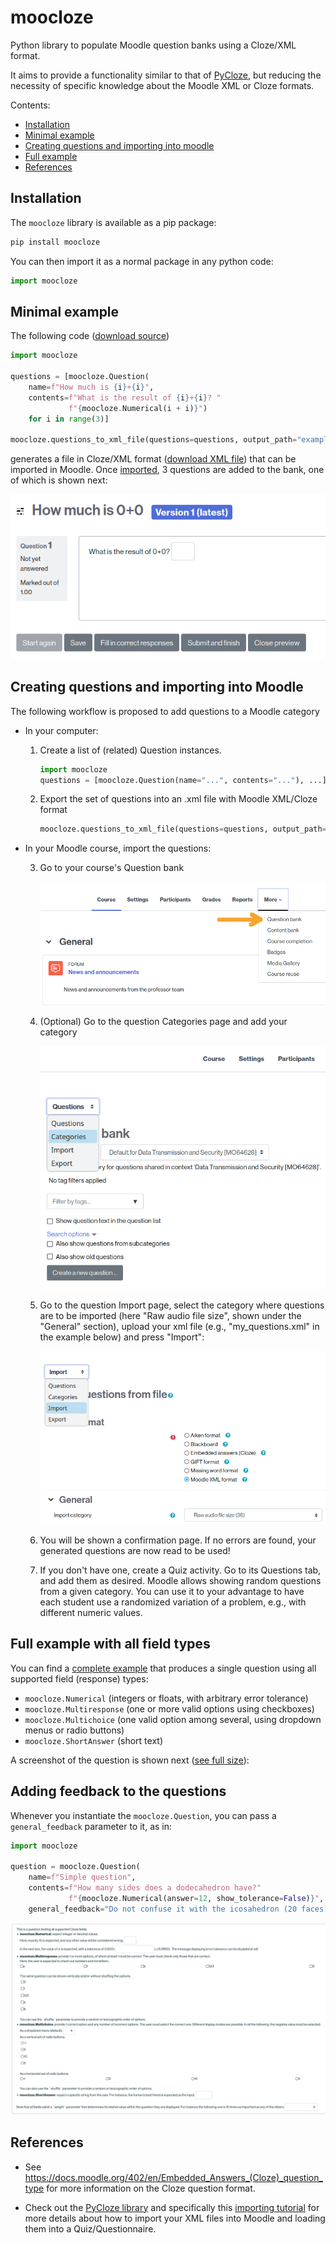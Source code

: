 # moocloze

Python library to populate Moodle question banks using a Cloze/XML format.

It aims to provide a functionality similar to that of [PyCloze](https://github.com/cghiaus/PyCloze), 
but reducing the necessity of specific knowledge about the 
Moodle XML or Cloze formats.

Contents:
* [Installation](#installation)
* [Minimal example](#minimal_example)
* [Creating questions and importing into moodle](#workflow)
* [Full example](#full_example)
* [References](#references)

## Installation <a id="installation"/>

The `moocloze` library is available as a pip package:

```bash
pip install moocloze
```

You can then import it as a normal package in any python code:

```python
import moocloze
```

## Minimal example <a id="minimal_example"/>

The following code ([download source](https://raw.githubusercontent.com/miguelinux314/moocloze/master/examples/generate_example_quiz.py?raw=true)) 

```python 
import moocloze

questions = [moocloze.Question(
    name=f"How much is {i}+{i}",
    contents=f"What is the result of {i}+{i}? "
             f"{moocloze.Numerical(i + i)}")
    for i in range(3)]

moocloze.questions_to_xml_file(questions=questions, output_path="example_quiz.xml")
``` 

generates a file in Cloze/XML format ([download XML file](https://raw.githubusercontent.com/miguelinux314/moocloze/master/doc/sample_quiz.xml))
that can be imported in Moodle. 
Once [imported](#workflow), 3 questions are added to the bank, one of which is shown next:

![Example output of a numerical question](https://github.com/miguelinux314/moocloze/blob/master/doc/example_0plus0_screenshot.png?raw=true)


## Creating questions and importing into Moodle <a id="workflow"/>

The following workflow is proposed to add questions to a Moodle category

* In your computer:

  1. Create a list of (related) Question instances.
     ```python
     import moocloze
     questions = [moocloze.Question(name="...", contents="..."), ...]
     ```
  2. Export the set of questions into an .xml file with Moodle XML/Cloze format
     ```python
     moocloze.questions_to_xml_file(questions=questions, output_path="my_questions.xml")
     ```

* In your Moodle course, import the questions: 

  3. Go to your course's Question bank
  
     ![question bank](https://github.com/miguelinux314/moocloze/blob/master/doc/moodle_question_bank.png?raw=true)
  
  4. (Optional) Go to the question Categories page and add your category
  
     ![categories](https://github.com/miguelinux314/moocloze/blob/master/doc/moodle_categories.png?raw=true)
  
  5. Go to the question Import page, select the category where questions are to be imported 
     (here "Raw audio file size", shown under the "General" section), upload your xml file 
     (e.g., "my_questions.xml" in the example below) and press "Import":
  
     ![import](https://github.com/miguelinux314/moocloze/blob/master/doc/moodle_import.png?raw=true)

  8. You will be shown a confirmation page. If no errors are found, 
     your generated questions are now read to be used! 

  9. If you don't have one, create a Quiz activity. Go to its Questions tab, and add them as desired.
     Moodle allows showing random questions from a given category. You can use it to your advantage to 
     have each student use a randomized variation of a problem, e.g., with different numeric values. 

## Full example with all field types <a id="full_example"/>

You can find a [complete example](https://raw.githubusercontent.com/miguelinux314/moocloze/master/examples/generate_all_fields.py?raw=true)
that produces a single question using all supported field (response) types:

* `moocloze.Numerical` (integers or floats, with arbitrary error tolerance)
* `moocloze.Multiresponse` (one or more valid options using checkboxes)
* `moocloze.Multichoice` (one valid option among several, using dropdown menus or radio buttons)
* `moocloze.ShortAnswer` (short text)

A screenshot of the question is shown next ([see full size](https://github.com/miguelinux314/moocloze/blob/master/doc/example_all_fields_screenshot.png?raw=true)):

## Adding feedback to the questions

Whenever you instantiate the `moocloze.Question`, you can pass a `general_feedback` parameter to it,
as in:

```python
import moocloze

question = moocloze.Question(
    name=f"Simple question",
    contents=f"How many sides does a dodecahedron have?"
             f"{moocloze.Numerical(answer=12, show_tolerance=False)}",
    general_feedback="Do not confuse it with the icosahedron (20 faces).")
```


![import](https://github.com/miguelinux314/moocloze/blob/master/doc/example_all_fields_screenshot.png?raw=true)

## References <a id="references"/>

* See https://docs.moodle.org/402/en/Embedded_Answers_(Cloze)_question_type for more information
  on the Cloze question format.

* Check out the [PyCloze library](https://github.com/cghiaus/PyCloze) 
  and specifically this [importing tutorial](https://github.com/cghiaus/PyCloze/blob/main/Tutorial_xml2moodle.md) 
  for more details about how to import your XML files into Moodle and loading them into a Quiz/Questionnaire.
